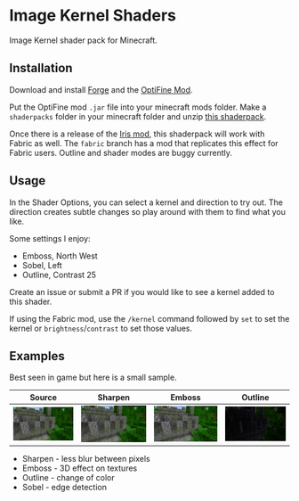 # Image Kernel Shaders
Image Kernel shader pack for Minecraft.

## Installation

Download and install [Forge](http://files.minecraftforge.net/) and the [OptiFine Mod](https://optifine.net/downloads).

Put the OptiFine mod `.jar` file into your minecraft mods folder. Make a `shaderpacks` folder in your minecraft folder and unzip [this shaderpack](https://github.com/55c3/kernel-shaders/releases).

Once there is a release of the [Iris mod](https://github.com/IrisShaders/Iris), this shaderpack will work with Fabric as well. The `fabric` branch has a mod that replicates this effect for Fabric users. Outline and shader modes are buggy currently.

## Usage
In the Shader Options, you can select a kernel and direction to try out. The direction creates subtle changes so play around with them to find what you like.

Some settings I enjoy:

* Emboss, North West
* Sobel, Left
* Outline, Contrast 25

Create an issue or submit a PR if you would like to see a kernel added to this shader.

If using the Fabric mod, use the `/kernel` command followed by `set` to set the kernel or `brightness`/`contrast` to set those values.

## Examples

Best seen in game but here is a small sample.

| Source | Sharpen | Emboss | Outline |
|-------|--------|---------|------|
|![source](examples/source.png)|![Sharpen](examples/sharpen.png)|![Emboss](examples/emboss.png)|![Outline](examples/outline.png)|

* Sharpen - less blur between pixels
* Emboss - 3D effect on textures
* Outline - change of color
* Sobel - edge detection

